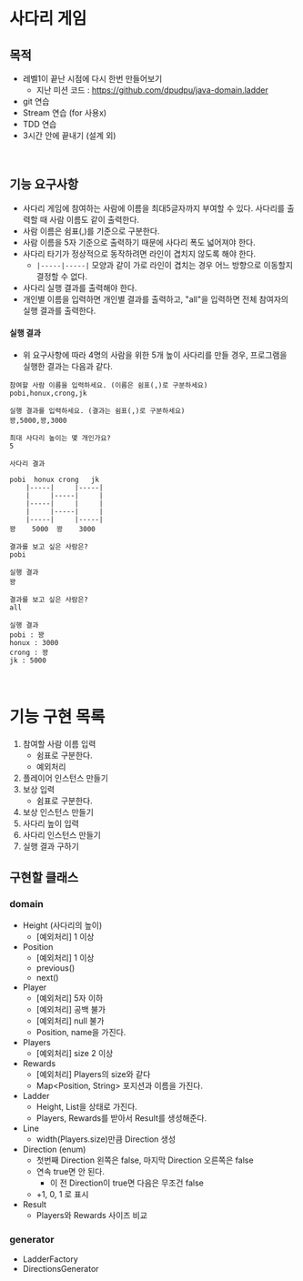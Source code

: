 #  사다리 게임

## 목적
- 레벨1이 끝난 시점에 다시 한번 만들어보기 
    - 지난 미션 코드 : https://github.com/dpudpu/java-domain.ladder 
- git 연습 
- Stream 연습 (for 사용x)
- TDD 연습
- 3시간 안에 끝내기 (설계 외) 

<br>

## 기능 요구사항
- 사다리 게임에 참여하는 사람에 이름을 최대5글자까지 부여할 수 있다. 사다리를 출력할 때 사람 이름도 같이 출력한다.
- 사람 이름은 쉼표(,)를 기준으로 구분한다.
- 사람 이름을 5자 기준으로 출력하기 때문에 사다리 폭도 넓어져야 한다.
- 사다리 타기가 정상적으로 동작하려면 라인이 겹치지 않도록 해야 한다.
  - `|-----|-----|` 모양과 같이 가로 라인이 겹치는 경우 어느 방향으로 이동할지 결정할 수 없다.
- 사다리 실행 결과를 출력해야 한다.
- 개인별 이름을 입력하면 개인별 결과를 출력하고, "all"을 입력하면 전체 참여자의 실행 결과를 출력한다.
  
#### 실행 결과  
- 위 요구사항에 따라 4명의 사람을 위한 5개 높이 사다리를 만들 경우, 프로그램을 실행한 결과는 다음과 같다.

```text
참여할 사람 이름을 입력하세요. (이름은 쉼표(,)로 구분하세요)
pobi,honux,crong,jk

실행 결과를 입력하세요. (결과는 쉼표(,)로 구분하세요)
꽝,5000,꽝,3000

최대 사다리 높이는 몇 개인가요?
5

사다리 결과

pobi  honux crong   jk
    |-----|     |-----|
    |     |-----|     |
    |-----|     |     |
    |     |-----|     |
    |-----|     |-----|
꽝    5000  꽝    3000

결과를 보고 싶은 사람은?
pobi

실행 결과
꽝

결과를 보고 싶은 사람은?
all

실행 결과
pobi : 꽝
honux : 3000
crong : 꽝
jk : 5000
```

<br>

# 기능 구현 목록

1. 참여할 사람 이름 입력 
   - 쉼표로 구분한다.
   - 예외처리
2. 플레이어 인스턴스 만들기
3. 보상 입력
   - 쉼표로 구분한다.
4. 보상 인스턴스 만들기
5. 사다리 높이 입력 
6. 사다리 인스턴스 만들기 
7. 실행 결과 구하기 



## 구현할 클래스 

### domain

- Height (사다리의 높이)
  - [예외처리] 1 이상 
- Position
  - [예외처리] 1 이상
  - previous()
  - next()
- Player 
  - [예외처리] 5자 이하 
  - [예외처리] 공백  불가 
  - [예외처리] null 불가
  - Position, name을 가진다.
- Players
  - [예외처리] size 2 이상
- Rewards
  - [예외처리] Players의 size와 같다
  - Map<Position, String> 포지션과 이름을 가진다.
- Ladder
  - Height, List<Line>을 상태로 가진다. 
  - Players, Rewards를 받아서 Result를 생성해준다.
- Line
  - width(Players.size)만큼 Direction 생성
- Direction  (enum)
  - 첫번째 Direction 왼쪽은 false, 마지막 Direction 오른쪽은 false
  - 연속 true면 안 된다.
    - 이 전 Direction이 true면 다음은 무조건 false
  - +1, 0, 1 로 표시
- Result
  - Players와 Rewards 사이즈 비교

### generator

- LadderFactory
- DirectionsGenerator
